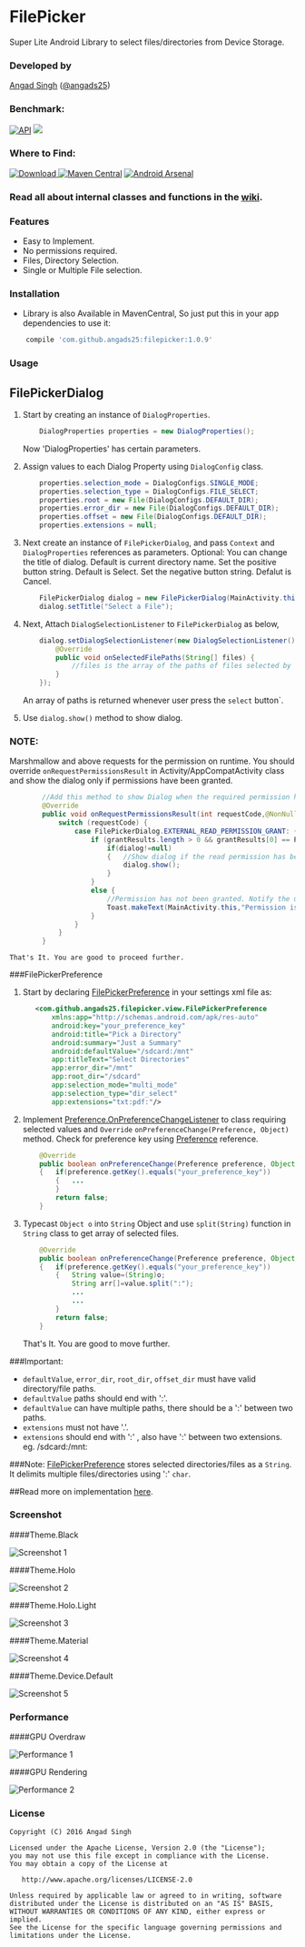 # FilePicker
Super Lite Android Library to select files/directories from Device Storage.

### Developed by
[Angad Singh](https://www.github.com/angads25) ([@angads25](https://www.twitter.com/angads25))

### Benchmark:
[![API](https://img.shields.io/badge/API-9%2B-brightgreen.svg?style=flat)](https://android-arsenal.com/api?level=9) <a href="http://www.methodscount.com/?lib=com.github.angads25%3Afilepicker%3A1.0.9"><img src="https://img.shields.io/badge/Size-36 KB-e91e63.svg"/></a>

### Where to Find:
[ ![Download](https://api.bintray.com/packages/angads25/maven/filepicker/images/download.svg) ](https://bintray.com/angads25/maven/filepicker/_latestVersion) [![Maven Central](https://maven-badges.herokuapp.com/maven-central/com.github.angads25/filepicker/badge.svg)](https://maven-badges.herokuapp.com/maven-central/com.github.angads25/filepicker) [![Android Arsenal](https://img.shields.io/badge/Android%20Arsenal-FilePicker-blue.svg?style=flat)](http://android-arsenal.com/details/1/3950)

### Read all about internal classes and functions in the [wiki](https://github.com/Angads25/android-filepicker/wiki).

### Features

* Easy to Implement.
* No permissions required.
* Files, Directory Selection.
* Single or Multiple File selection.

### Installation

* Library is also Available in MavenCentral, So just put this in your app dependencies to use it:
```gradle
    compile 'com.github.angads25:filepicker:1.0.9'
```

### Usage
## FilePickerDialog
1. Start by creating an instance of `DialogProperties`.

    ```java
        DialogProperties properties = new DialogProperties();
    ```

    Now 'DialogProperties' has certain parameters.

2. Assign values to each Dialog Property using `DialogConfig` class.

    ```java
        properties.selection_mode = DialogConfigs.SINGLE_MODE;
        properties.selection_type = DialogConfigs.FILE_SELECT;
        properties.root = new File(DialogConfigs.DEFAULT_DIR);
        properties.error_dir = new File(DialogConfigs.DEFAULT_DIR);
        properties.offset = new File(DialogConfigs.DEFAULT_DIR);
        properties.extensions = null;
    ```

3. Next create an instance of `FilePickerDialog`, and pass `Context` and `DialogProperties` references as parameters. Optional: You can change the title of dialog. Default is current directory name. Set the positive button string. Default is Select. Set the negative button string. Defalut is Cancel.

    ```java
        FilePickerDialog dialog = new FilePickerDialog(MainActivity.this,properties);
        dialog.setTitle("Select a File");
    ```

4.  Next, Attach `DialogSelectionListener` to `FilePickerDialog` as below,
    ```java
        dialog.setDialogSelectionListener(new DialogSelectionListener() {
            @Override
            public void onSelectedFilePaths(String[] files) {
                //files is the array of the paths of files selected by the Application User.
            }
        });
    ```
    An array of paths is returned whenever user press the `select` button`.

5. Use ```dialog.show()``` method to show dialog.

### NOTE:
Marshmallow and above requests for the permission on runtime. You should override `onRequestPermissionsResult` in Activity/AppCompatActivity class and show the dialog only if permissions have been granted.

```java
        //Add this method to show Dialog when the required permission has been granted to the app.
        @Override
        public void onRequestPermissionsResult(int requestCode,@NonNull String permissions[],@NonNull int[] grantResults) {
            switch (requestCode) {
                case FilePickerDialog.EXTERNAL_READ_PERMISSION_GRANT: {
                    if (grantResults.length > 0 && grantResults[0] == PackageManager.PERMISSION_GRANTED) {
                        if(dialog!=null)
                        {   //Show dialog if the read permission has been granted.
                            dialog.show();
                        }
                    }
                    else {
                        //Permission has not been granted. Notify the user.
                        Toast.makeText(MainActivity.this,"Permission is Required for getting list of files",Toast.LENGTH_SHORT).show();
                    }
                }
            }
        }
```

    That's It. You are good to proceed further.

###FilePickerPreference

1. Start by declaring [FilePickerPreference](https://github.com/angads25/android-filepicker/wiki/filepicker-preference) in your settings xml file as:

    ```xml
       <com.github.angads25.filepicker.view.FilePickerPreference
           xmlns:app="http://schemas.android.com/apk/res-auto"
           android:key="your_preference_key"
           android:title="Pick a Directory"
           android:summary="Just a Summary"
           android:defaultValue="/sdcard:/mnt"
           app:titleText="Select Directories"
           app:error_dir="/mnt"
           app:root_dir="/sdcard"
           app:selection_mode="multi_mode"
           app:selection_type="dir_select"
           app:extensions="txt:pdf:"/>
    ```

2. Implement [Preference.OnPreferenceChangeListener](https://developer.android.com/reference/android/preference/Preference.OnPreferenceChangeListener.html) to class requiring selected values and `Override` `onPreferenceChange(Preference, Object)` method. Check for preference key using [Preference](https://developer.android.com/reference/android/preference/Preference.html) reference.

    ```java
        @Override
        public boolean onPreferenceChange(Preference preference, Object o)
        {   if(preference.getKey().equals("your_preference_key"))
            {   ...
            }
            return false;
        }
    ```
3. Typecast `Object o` into `String` Object and use `split(String)` function in `String` class to get array of selected files.

    ```java
        @Override
        public boolean onPreferenceChange(Preference preference, Object o)
        {   if(preference.getKey().equals("your_preference_key"))
            {   String value=(String)o;
                String arr[]=value.split(":");
                ...
                ...
            }
            return false;
        }
    ```

    That's It. You are good to move further.

###Important:
* `defaultValue`, `error_dir`, `root_dir`, `offset_dir` must have valid directory/file paths.
* `defaultValue` paths should end with ':'.
* `defaultValue` can have multiple paths, there should be a ':' between two paths.
* `extensions` must not have '.'.
* `extensions` should end with ':' , also have ':' between two extensions.
eg. /sdcard:/mnt:

###Note:
[FilePickerPreference](https://github.com/angads25/android-filepicker/wiki/filepicker-preference) stores selected directories/files as a `String`. It delimits multiple files/directories using ':' `char`.

##Read more on implementation [here](https://github.com/Angads25/android-filepicker/wiki/Implementation).

### Screenshot

####Theme.Black

![Screenshot 1](https://raw.githubusercontent.com/Angads25/android-filepicker/master/theme_black.png)

####Theme.Holo

![Screenshot 2](https://raw.githubusercontent.com/Angads25/android-filepicker/master/theme_holo.png)

####Theme.Holo.Light

![Screenshot 3](https://raw.githubusercontent.com/Angads25/android-filepicker/master/theme_holo_light.png)

####Theme.Material

![Screenshot 4](https://raw.githubusercontent.com/Angads25/android-filepicker/master/theme_material.png)

####Theme.Device.Default

![Screenshot 5](https://raw.githubusercontent.com/Angads25/android-filepicker/master/theme_device_default.png)

### Performance

####GPU Overdraw

![Performance 1](https://raw.githubusercontent.com/Angads25/android-filepicker/master/performance_overdraw.png)

####GPU Rendering

![Performance 2](https://raw.githubusercontent.com/Angads25/android-filepicker/master/profile_gpu_rendering.png)

### License
    Copyright (C) 2016 Angad Singh

    Licensed under the Apache License, Version 2.0 (the "License");
    you may not use this file except in compliance with the License.
    You may obtain a copy of the License at

       http://www.apache.org/licenses/LICENSE-2.0

    Unless required by applicable law or agreed to in writing, software
    distributed under the License is distributed on an "AS IS" BASIS,
    WITHOUT WARRANTIES OR CONDITIONS OF ANY KIND, either express or implied.
    See the License for the specific language governing permissions and
    limitations under the License.
